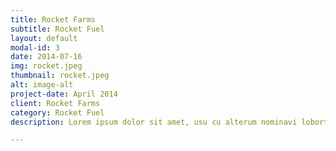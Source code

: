 ```yaml
---
title: Rocket Farms
subtitle: Rocket Fuel
layout: default
modal-id: 3
date: 2014-07-16
img: rocket.jpeg
thumbnail: rocket.jpeg
alt: image-alt
project-date: April 2014
client: Rocket Farms
category: Rocket Fuel
description: Lorem ipsum dolor sit amet, usu cu alterum nominavi lobortis. At duo novum diceret. Tantas apeirian vix et, usu sanctus postulant inciderint ut, populo diceret necessitatibus in vim. Cu eum dicam feugiat noluisse.

---
```

